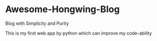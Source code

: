 # Awesome-Hongwing-Blog

Blog with Simplicity and Purity

This is my first web app by python which can improve my code-ability
